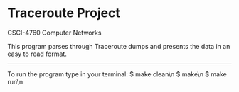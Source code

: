 # Traceroute Project

CSCI-4760 Computer Networks

This program parses through Traceroute dumps and presents the data in an easy to read format.

----------------------

To run the program type in your terminal:
	 $ make clean\n
	 $ make\n
	 $ make run\n
	 
